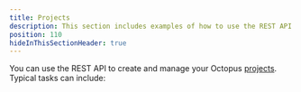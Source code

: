 ```yaml
---
title: Projects
description: This section includes examples of how to use the REST API to create and manage projects in Octopus.
position: 110
hideInThisSectionHeader: true
---
```


You can use the REST API to create and manage your Octopus [projects](/docs/projects/index.md). Typical tasks can include:
